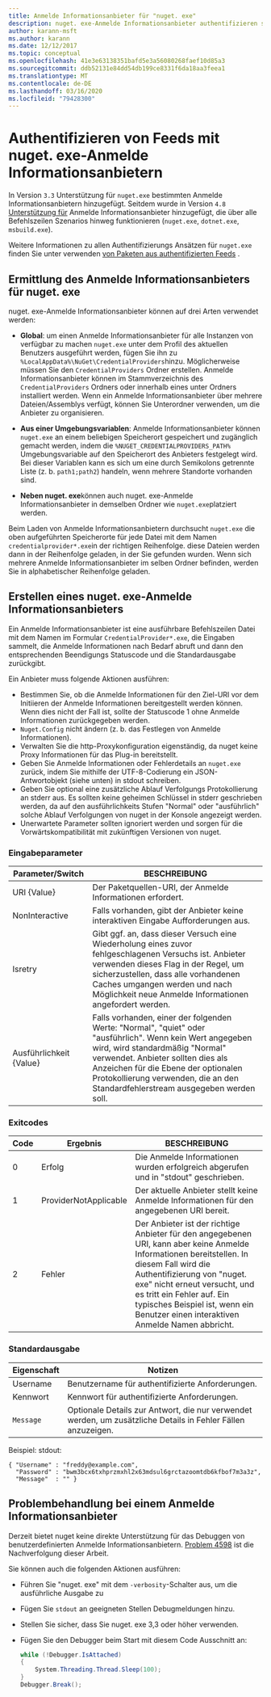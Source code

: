 ```yaml
---
title: Anmelde Informationsanbieter für "nuget. exe"
description: nuget. exe-Anmelde Informationsanbieter authentifizieren sich mit einem-Feed und werden als ausführbare Befehlszeilen Dateien implementiert, die bestimmten Konventionen folgen.
author: karann-msft
ms.author: karann
ms.date: 12/12/2017
ms.topic: conceptual
ms.openlocfilehash: 41e3e63138351bafd5e3a56080268faef10d85a3
ms.sourcegitcommit: ddb52131e84dd54db199ce8331f6da18aa3feea1
ms.translationtype: MT
ms.contentlocale: de-DE
ms.lasthandoff: 03/16/2020
ms.locfileid: "79428300"
---
```

# <a name="authenticating-feeds-with-nugetexe-credential-providers"></a>Authentifizieren von Feeds mit nuget. exe-Anmelde Informationsanbietern

In Version `3.3` Unterstützung für `nuget.exe` bestimmten Anmelde Informationsanbietern hinzugefügt. Seitdem wurde in Version `4.8` [Unterstützung für](NuGet-Cross-Platform-Authentication-Plugin.md) Anmelde Informationsanbieter hinzugefügt, die über alle Befehlszeilen Szenarios hinweg funktionieren (`nuget.exe`, `dotnet.exe`, `msbuild.exe`).

Weitere Informationen zu allen Authentifizierungs Ansätzen für `nuget.exe` finden Sie unter verwenden [von Paketen aus authentifizierten Feeds](../../consume-packages/consuming-packages-authenticated-feeds.md#nugetexe) .

## <a name="nugetexe-credential-provider-discovery"></a>Ermittlung des Anmelde Informationsanbieters für nuget. exe

nuget. exe-Anmelde Informationsanbieter können auf drei Arten verwendet werden:

- **Global**: um einen Anmelde Informationsanbieter für alle Instanzen von verfügbar zu machen `nuget.exe` unter dem Profil des aktuellen Benutzers ausgeführt werden, fügen Sie ihn zu `%LocalAppData%\NuGet\CredentialProviders`hinzu. Möglicherweise müssen Sie den `CredentialProviders` Ordner erstellen. Anmelde Informationsanbieter können im Stammverzeichnis des `CredentialProviders` Ordners oder innerhalb eines unter Ordners installiert werden. Wenn ein Anmelde Informationsanbieter über mehrere Dateien/Assemblys verfügt, können Sie Unterordner verwenden, um die Anbieter zu organisieren.

- **Aus einer Umgebungsvariablen**: Anmelde Informationsanbieter können `nuget.exe` an einem beliebigen Speicherort gespeichert und zugänglich gemacht werden, indem die `%NUGET_CREDENTIALPROVIDERS_PATH%` Umgebungsvariable auf den Speicherort des Anbieters festgelegt wird. Bei dieser Variablen kann es sich um eine durch Semikolons getrennte Liste (z. b. `path1;path2`) handeln, wenn mehrere Standorte vorhanden sind.

- **Neben nuget. exe**können auch nuget. exe-Anmelde Informationsanbieter in demselben Ordner wie `nuget.exe`platziert werden.

Beim Laden von Anmelde Informationsanbietern durchsucht `nuget.exe` die oben aufgeführten Speicherorte für jede Datei mit dem Namen `credentialprovider*.exe`in der richtigen Reihenfolge. diese Dateien werden dann in der Reihenfolge geladen, in der Sie gefunden wurden. Wenn sich mehrere Anmelde Informationsanbieter im selben Ordner befinden, werden Sie in alphabetischer Reihenfolge geladen.

## <a name="creating-a-nugetexe-credential-provider"></a>Erstellen eines nuget. exe-Anmelde Informationsanbieters

Ein Anmelde Informationsanbieter ist eine ausführbare Befehlszeilen Datei mit dem Namen im Formular `CredentialProvider*.exe`, die Eingaben sammelt, die Anmelde Informationen nach Bedarf abruft und dann den entsprechenden Beendigungs Statuscode und die Standardausgabe zurückgibt.

Ein Anbieter muss folgende Aktionen ausführen:

- Bestimmen Sie, ob die Anmelde Informationen für den Ziel-URI vor dem Initiieren der Anmelde Informationen bereitgestellt werden können. Wenn dies nicht der Fall ist, sollte der Statuscode 1 ohne Anmelde Informationen zurückgegeben werden.
- `Nuget.Config` nicht ändern (z. b. das Festlegen von Anmelde Informationen).
- Verwalten Sie die http-Proxykonfiguration eigenständig, da nuget keine Proxy Informationen für das Plug-in bereitstellt.
- Geben Sie Anmelde Informationen oder Fehlerdetails an `nuget.exe` zurück, indem Sie mithilfe der UTF-8-Codierung ein JSON-Antwortobjekt (siehe unten) in stdout schreiben.
- Geben Sie optional eine zusätzliche Ablauf Verfolgungs Protokollierung an stderr aus. Es sollten keine geheimen Schlüssel in stderr geschrieben werden, da auf den ausführlichkeits Stufen "Normal" oder "ausführlich" solche Ablauf Verfolgungen von nuget in der Konsole angezeigt werden.
- Unerwartete Parameter sollten ignoriert werden und sorgen für die Vorwärtskompatibilität mit zukünftigen Versionen von nuget.

### <a name="input-parameters"></a>Eingabeparameter

| Parameter/Switch |BESCHREIBUNG|
|----------------|-----------|
| URI {Value} | Der Paketquellen-URI, der Anmelde Informationen erfordert.|
| NonInteractive | Falls vorhanden, gibt der Anbieter keine interaktiven Eingabe Aufforderungen aus. |
| Isretry | Gibt ggf. an, dass dieser Versuch eine Wiederholung eines zuvor fehlgeschlagenen Versuchs ist. Anbieter verwenden dieses Flag in der Regel, um sicherzustellen, dass alle vorhandenen Caches umgangen werden und nach Möglichkeit neue Anmelde Informationen angefordert werden.|
| Ausführlichkeit {Value} | Falls vorhanden, einer der folgenden Werte: "Normal", "quiet" oder "ausführlich". Wenn kein Wert angegeben wird, wird standardmäßig "Normal" verwendet. Anbieter sollten dies als Anzeichen für die Ebene der optionalen Protokollierung verwenden, die an den Standardfehlerstream ausgegeben werden soll. |

### <a name="exit-codes"></a>Exitcodes

| Code |Ergebnis | BESCHREIBUNG |
|----------------|-----------|-----------|
| 0 | Erfolg | Die Anmelde Informationen wurden erfolgreich abgerufen und in "stdout" geschrieben.|
| 1 | ProviderNotApplicable | Der aktuelle Anbieter stellt keine Anmelde Informationen für den angegebenen URI bereit.|
| 2 | Fehler | Der Anbieter ist der richtige Anbieter für den angegebenen URI, kann aber keine Anmelde Informationen bereitstellen. In diesem Fall wird die Authentifizierung von "nuget. exe" nicht erneut versucht, und es tritt ein Fehler auf. Ein typisches Beispiel ist, wenn ein Benutzer einen interaktiven Anmelde Namen abbricht. |

### <a name="standard-output"></a>Standardausgabe

| Eigenschaft |Notizen|
|----------------|-----------|
| Username | Benutzername für authentifizierte Anforderungen.|
| Kennwort | Kennwort für authentifizierte Anforderungen.|
| `Message` | Optionale Details zur Antwort, die nur verwendet werden, um zusätzliche Details in Fehler Fällen anzuzeigen. |

Beispiel: stdout:

    { "Username" : "freddy@example.com",
      "Password" : "bwm3bcx6txhprzmxhl2x63mdsul6grctazoomtdb6kfbof7m3a3z",
      "Message"  : "" }

## <a name="troubleshooting-a-credential-provider"></a>Problembehandlung bei einem Anmelde Informationsanbieter

Derzeit bietet nuget keine direkte Unterstützung für das Debuggen von benutzerdefinierten Anmelde Informationsanbietern. [Problem 4598](https://github.com/NuGet/Home/issues/4598) ist die Nachverfolgung dieser Arbeit.

Sie können auch die folgenden Aktionen ausführen:

- Führen Sie "nuget. exe" mit dem `-verbosity`-Schalter aus, um die ausführliche Ausgabe zu
- Fügen Sie `stdout` an geeigneten Stellen Debugmeldungen hinzu.
- Stellen Sie sicher, dass Sie nuget. exe 3,3 oder höher verwenden.
- Fügen Sie den Debugger beim Start mit diesem Code Ausschnitt an:

    ```cs
    while (!Debugger.IsAttached)
    {
        System.Threading.Thread.Sleep(100);
    }
    Debugger.Break();
    ```

